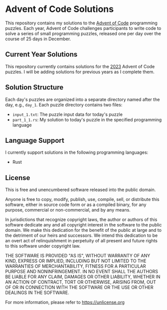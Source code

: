# Advent of Code Solutions

This repository contains my solutions to the [Advent of Code](https://adventofcode.com/) programming puzzles. Each year, Advent of Code challenges participants to write code to solve a series of small programming puzzles, released one per day over the course of 25 days in December.

## Current Year Solutions

This repository currently contains solutions for the [2023](https://adventofcode.com/2023) Advent of Code puzzles. I will be adding solutions for previous years as I complete them.

## Solution Structure

Each day's puzzles are organized into a separate directory named after the day, e.g., `day_1`. Each puzzle directory contains two files:

* `input_1.txt`: The puzzle input data for today's puzzle
* `part_1_1.rs`: My solution to today's puzzle in the specified programming language

## Language Support

I currently support solutions in the following programming languages:

* Rust


## License

This is free and unencumbered software released into the public domain.

Anyone is free to copy, modify, publish, use, compile, sell, or
distribute this software, either in source code form or as a compiled
binary, for any purpose, commercial or non-commercial, and by any
means.

In jurisdictions that recognize copyright laws, the author or authors
of this software dedicate any and all copyright interest in the
software to the public domain. We make this dedication for the benefit
of the public at large and to the detriment of our heirs and
successors. We intend this dedication to be an overt act of
relinquishment in perpetuity of all present and future rights to this
software under copyright law.

THE SOFTWARE IS PROVIDED "AS IS", WITHOUT WARRANTY OF ANY KIND,
EXPRESS OR IMPLIED, INCLUDING BUT NOT LIMITED TO THE WARRANTIES OF
MERCHANTABILITY, FITNESS FOR A PARTICULAR PURPOSE AND NONINFRINGEMENT.
IN NO EVENT SHALL THE AUTHORS BE LIABLE FOR ANY CLAIM, DAMAGES OR
OTHER LIABILITY, WHETHER IN AN ACTION OF CONTRACT, TORT OR OTHERWISE,
ARISING FROM, OUT OF OR IN CONNECTION WITH THE SOFTWARE OR THE USE OR
OTHER DEALINGS IN THE SOFTWARE.

For more information, please refer to <https://unlicense.org>